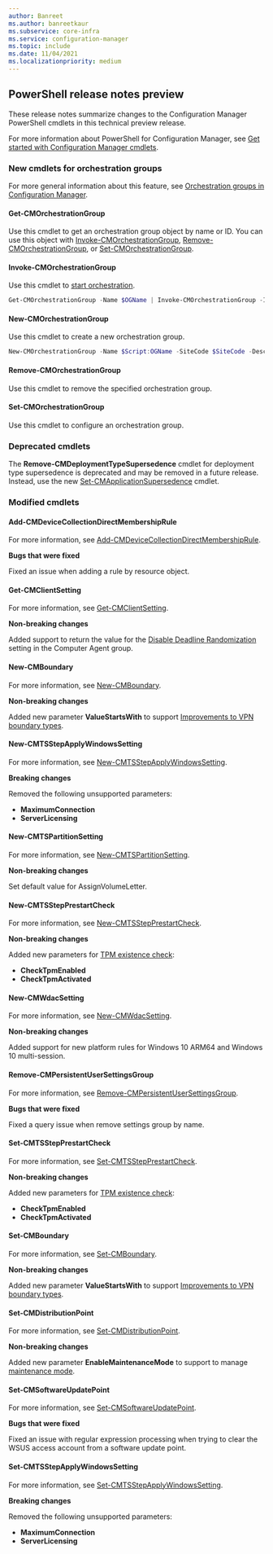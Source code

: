 ```yaml
---
author: Banreet
ms.author: banreetkaur
ms.subservice: core-infra
ms.service: configuration-manager
ms.topic: include
ms.date: 11/04/2021
ms.localizationpriority: medium
---
```


## <a name="bkmk_powershell"></a> PowerShell release notes preview

<!--10957283-->

These release notes summarize changes to the Configuration Manager PowerShell cmdlets in this technical preview release.

For more information about PowerShell for Configuration Manager, see [Get started with Configuration Manager cmdlets](/powershell/sccm/overview).

### New cmdlets for orchestration groups

For more general information about this feature, see [Orchestration groups in Configuration Manager](../../../../../sum/deploy-use/orchestration-groups.md).

#### Get-CMOrchestrationGroup

Use this cmdlet to get an orchestration group object by name or ID. You can use this object with [Invoke-CMOrchestrationGroup](#invoke-cmorchestrationgroup), [Remove-CMOrchestrationGroup](#remove-cmorchestrationgroup), or [Set-CMOrchestrationGroup](#set-cmorchestrationgroup).

#### Invoke-CMOrchestrationGroup

Use this cmdlet to [start orchestration](../../../../../sum/deploy-use/create-orchestration-groups.md#start-orchestration).

```powershell
Get-CMOrchestrationGroup -Name $OGName | Invoke-CMOrchestrationGroup -IgnoreServiceWindow $true
```

#### New-CMOrchestrationGroup

Use this cmdlet to create a new orchestration group.

```powershell
New-CMOrchestrationGroup -Name $Script:OGName -SiteCode $SiteCode -Description "Desc" -OrchestrationType Percentage -OrchestrationValue 10 -OrchestrationTimeOutMin 300 -MaxLockTimeOutMin 55 -PreScript "PreScript" -PreScriptTimeoutSec 30 -PostScript "PostScript" -PostScriptTimeoutSec 55 -MemberResourceIds $Script:device.ResourceID
```

#### Remove-CMOrchestrationGroup

Use this cmdlet to remove the specified orchestration group.

#### Set-CMOrchestrationGroup

Use this cmdlet to configure an orchestration group.

### Deprecated cmdlets

The **Remove-CMDeploymentTypeSupersedence** cmdlet for deployment type supersedence is deprecated and may be removed in a future release. Instead, use the new [Set-CMApplicationSupersedence](../../technical-preview-2109.md#set-cmapplicationsupersedence) cmdlet.

### Modified cmdlets

#### Add-CMDeviceCollectionDirectMembershipRule

For more information, see [Add-CMDeviceCollectionDirectMembershipRule](/powershell/module/configurationmanager/Add-CMDeviceCollectionDirectMembershipRule).

**Bugs that were fixed**

Fixed an issue when adding a rule by resource object.

#### Get-CMClientSetting

For more information, see [Get-CMClientSetting](/powershell/module/configurationmanager/Get-CMClientSetting).

**Non-breaking changes**

Added support to return the value for the [Disable Deadline Randomization](../../../../clients/deploy/about-client-settings.md#disable-deadline-randomization) setting in the Computer Agent group.

#### New-CMBoundary

For more information, see [New-CMBoundary](/powershell/module/configurationmanager/New-CMBoundary).

**Non-breaking changes**

Added new parameter **ValueStartsWith** to support [Improvements to VPN boundary types](../../technical-preview-2109.md#bkmk_vpn).

#### New-CMTSStepApplyWindowsSetting

For more information, see [New-CMTSStepApplyWindowsSetting](/powershell/module/configurationmanager/New-CMTSStepApplyWindowsSetting).

**Breaking changes**

Removed the following unsupported parameters:

- **MaximumConnection**
- **ServerLicensing**

#### New-CMTSPartitionSetting

For more information, see [New-CMTSPartitionSetting](/powershell/module/configurationmanager/New-CMTSPartitionSetting).

**Non-breaking changes**

Set default value for AssignVolumeLetter.

#### New-CMTSStepPrestartCheck

For more information, see [New-CMTSStepPrestartCheck](/powershell/module/configurationmanager/New-CMTSStepPrestartCheck).

**Non-breaking changes**

Added new parameters for [TPM existence check](../../technical-preview-2110.md#bkmk_tpm):

- **CheckTpmEnabled**
- **CheckTpmActivated**

#### New-CMWdacSetting

For more information, see [New-CMWdacSetting](/powershell/module/configurationmanager/New-CMWdacSetting).

**Non-breaking changes**

Added support for new platform rules for Windows 10 ARM64 and Windows 10 multi-session.

#### Remove-CMPersistentUserSettingsGroup

For more information, see [Remove-CMPersistentUserSettingsGroup](/powershell/module/configurationmanager/Remove-CMPersistentUserSettingsGroup).

**Bugs that were fixed**

Fixed a query issue when remove settings group by name.

#### Set-CMTSStepPrestartCheck

For more information, see [Set-CMTSStepPrestartCheck](/powershell/module/configurationmanager/Set-CMTSStepPrestartCheck).

**Non-breaking changes**

Added new parameters for [TPM existence check](../../technical-preview-2110.md#bkmk_tpm):

- **CheckTpmEnabled**
- **CheckTpmActivated**

#### Set-CMBoundary

For more information, see [Set-CMBoundary](/powershell/module/configurationmanager/Set-CMBoundary).

**Non-breaking changes**

Added new parameter **ValueStartsWith** to support [Improvements to VPN boundary types](../../technical-preview-2109.md#bkmk_vpn).

#### Set-CMDistributionPoint

For more information, see [Set-CMDistributionPoint](/powershell/module/configurationmanager/Set-CMDistributionPoint).

**Non-breaking changes**

Added new parameter **EnableMaintenanceMode** to support to manage [maintenance mode](../../../../servers/deploy/configure/install-and-configure-distribution-points.md#bkmk_maint).

#### Set-CMSoftwareUpdatePoint

For more information, see [Set-CMSoftwareUpdatePoint](/powershell/module/configurationmanager/Set-CMSoftwareUpdatePoint).

**Bugs that were fixed**

Fixed an issue with regular expression processing when trying to clear the WSUS access account from a software update point.

#### Set-CMTSStepApplyWindowsSetting

For more information, see [Set-CMTSStepApplyWindowsSetting](/powershell/module/configurationmanager/Set-CMTSStepApplyWindowsSetting).

**Breaking changes**

Removed the following unsupported parameters:

- **MaximumConnection**
- **ServerLicensing**
